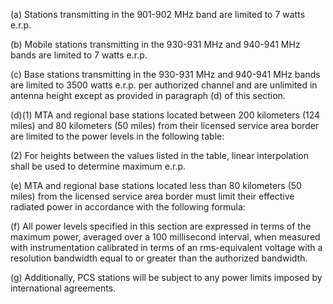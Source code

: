 (a) Stations transmitting in the 901-902 MHz band are limited to 7 watts e.r.p.

(b) Mobile stations transmitting in the 930-931 MHz and 940-941 MHz bands are limited to 7 watts e.r.p.

(c) Base stations transmitting in the 930-931 MHz and 940-941 MHz bands are limited to 3500 watts e.r.p. per authorized channel and are unlimited in antenna height except as provided in paragraph (d) of this section.

(d)(1) MTA and regional base stations located between 200 kilometers (124 miles) and 80 kilometers (50 miles) from their licensed service area border are limited to the power levels in the following table:

(2) For heights between the values listed in the table, linear interpolation shall be used to determine maximum e.r.p.

(e) MTA and regional base stations located less than 80 kilometers (50 miles) from the licensed service area border must limit their effective radiated power in accordance with the following formula:
                      

(f) All power levels specified in this section are expressed in terms of the maximum power, averaged over a 100 millisecond interval, when measured with instrumentation calibrated in terms of an rms-equivalent voltage with a resolution bandwidth equal to or greater than the authorized bandwidth.

(g) Additionally, PCS stations will be subject to any power limits imposed by international agreements.


